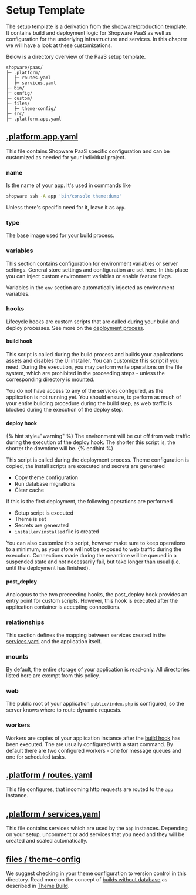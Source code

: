 # Setup Template

The setup template is a derivation from the [shopware/production](https://github.com/shopware/production) template. It contains build and deployment logic for Shopware PaaS as well as configuration for the underlying infrastructure and services. In this chapter we will have a look at these customizations.

Below is a directory overview of the PaaS setup template.

```text
shopware/paas/
├─ .platform/
│  ├─ routes.yaml
│  ├─ services.yaml
├─ bin/
├─ config/
├─ custom/
├─ files/
│  ├─ theme-config/
├─ src/
├─ .platform.app.yaml
```

## [.platform.app.yaml](https://github.com/shopware/paas/blob/main/.platform.app.yaml)

This file contains Shopware PaaS specific configuration and can be customized as needed for your individual project.

### name

Is the name of your app. It's used in commands like

```bash
shopware ssh -A app 'bin/console theme:dump'
```

Unless there's specific need for it, leave it as `app`.

### type

The base image used for your build process.

### variables

This section contains configuration for environment variables or server settings. General store settings and configuration are set here. In this place you can inject custom environment variables or enable feature flags.

Variables in the `env` section are automatically injected as environment variables.

### hooks

Lifecycle hooks are custom scripts that are called during your build and deploy processes. See more on the [deployment process](./build-deploy#push-main-branch).

#### build hook

This script is called during the build process and builds your applications assets and disables the UI installer. You can customize this script if you need. During the execution, you may perform write operations on the file system, which are prohibited in the proceeding steps - unless the corresponding directory is [mounted](#mounts).

You do not have access to any of the services configured, as the application is not running yet. You should ensure, to perform as much of your entire building procedure during the build step, as web traffic is blocked during the execution of the deploy step.

#### deploy hook

{% hint style="warning" %}
The environment will be cut off from web traffic during the execution of the deploy hook. The shorter this script is, the shorter the downtime will be.
{% endhint %}

This script is called during the deployment process. Theme configuration is copied, the install scripts are executed and secrets are generated

* Copy theme configuration
* Run database migrations
* Clear cache

If this is the first deployment, the following operations are performed

* Setup script is executed
* Theme is set
* Secrets are generated
* `installer/installed` file is created

You can also customize this script, however make sure to keep operations to a minimum, as your store will not be exposed to web traffic during the execution. Connections made during the meantime will be queued in a suspended state and not necessarily fail, but take longer than usual (i.e. until the deployment has finished).

#### post_deploy

Analogous to the two preceeding hooks, the post_deploy hook provides an entry point for custom scripts. However, this hook is executed after the application container is accepting connections.

### relationships

This section defines the mapping between services created in the [services.yaml](#platform-services-yaml) and the application itself.

### mounts

By default, the entire storage of your application is read-only. All directories listed here are exempt from this policy.

### web

The public root of your application `public/index.php` is configured, so the server knows where to route dynamic requests.

### workers

Workers are copies of your application instance after the [build hook](#build-hook) has been executed. The are usually configured with a start command. By default there are two configured workers - one for message queues and one for scheduled tasks.

## [.platform / routes.yaml](https://github.com/shopware/recipes/blob/main/shopware/paas-meta/6.4/root/.platform/routes.yaml)

This file configures, that incoming http requests are routed to the `app` instance.

## [.platform / services.yaml](https://github.com/shopware/recipes/blob/main/shopware/paas-meta/6.4/root/.platform/services.yaml)

This file contains services which are used by the `app` instances. Depending on your setup, uncomment or add services that you need and they will be created and scaled automatically.

## [files / theme-config](https://github.com/shopware/recipes/tree/main/shopware/paas-meta/6.4/root/files/theme-config)

We suggest checking in your theme configuration to version control in this directory. Read more on the concept of [builds without database](../../guides/hosting/installation-updates/deployments/build-w-o-db.md) as described in [Theme Build](./theme-build.md).
